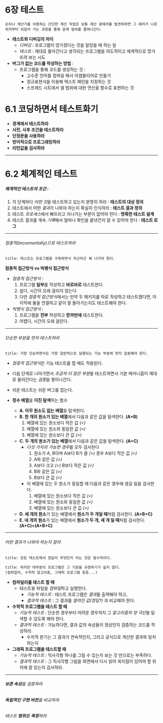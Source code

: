 
# 6장 테스트


``` ad-quote
손이나 계산기를 이용하는 간단한 계산 작업은 보통 계산 괒에러를 발견하하면 그 에러가 나온 위치부터 되짚어 가는 과정을 통해 문제 범위를 좁혀나간다.
```

- **테스트와 디버깅의 차이**
	- *디버깅* : 프로그램이 망가졌다는 것을 알았을 때 하는 일
	- *테스트* : 제대로 돌아간다고 생각되는 프로그램을 의도적이고 체계적으로 망가뜨려 보는 시도
- **버그가 없는 코드를 작성하는 방법** :
	- 프로그램을 통해 코드를 생성하는 것 : 
		- 고수준 언어를 컴파일 해서 어셈블리어로 만들기
		- 정규표현식을 이용해 텍스트 패턴을 지정하는 것
		- 스프레드 시트에서 셀 범위에 대한 연산을 함수로 표현하는 것

# 6.1 코딩하면서 테스트화기

- **경계에서 테스트하라**
- **사전, 사후 조건을 테스트하라**
- **단정문을 사용하라**
- **방어적으로 프로그래밍하라**
- **리턴값을 검사하라**
---

# 6.2 체계적인 테스트


##### 체계적인 테스트의 **조건** :
1. 각 단계마다 *어떤 것*을 테스트하고 있는지 분명히 하라 : **테스트의 대상 정의**
2. 테스트에서 어떤 *결과*가 나와야 하는지 확실히 인식하라 : **테스트 결과 정의**
3. 테스트 *프로세스*에서 빠뜨리고 지나가는 부분이 없어야 한다 : **명확한 테스트 설계**
4. 테스트 결과를 계속 *기록*해서 얼마나 확인을 끝낸건지 알 수 있어야 한다 : **테스트 로그**


---


###### 점층적(Incrementally)으로 테스트하라

``` ad-info
title: 테스트는 프로그램을 구축하면서 차근차근 해 나가야 한다.
```

**점층적 접근방식 vs 빅뱅식 접근방식**

- *점층적 접근방식* : 
	1. 프로그램 **일부**를 작성하고 **바로바로** 테스트한다.
	2. 쉽다, 시간이 오래 걸리지 않는다.
	3. 다만 *점층적 접근방식*에서는 만약 두 패키지를 따로 작성하고 테스트했다면, 마지막에 둘을 연결하고 같이 잘 돌아가는지도 테스트해야 한다. 
- *빅뱅식 접근방식* : 
	1. 프로그램을 **전부** 작성하고 **한꺼번에** 테스트한다.
	2. 어렵다, 시간이 오래 걸린다.

---


###### 단순한 부분을 먼저 테스트하라

``` ad-info
title: 가장 단순하면서도 가장 일반적으로 실행되는 기능 부분에 먼저 집중해야 한다.
```

- *점층적 접근방식*은 기능 테스트를 할 때도 적용된다.
- 다음 단계로 나아가면서 *조금씩 더 많은 부분*을 테스트하면서 기본 메커니즘이 제대로 돌아간다는 *검증*을 쌓아나간다.
- 쉬운 테스트는 쉬운 버그를 잡는다. 

- **정수 배열**을 **이진 탐색**하는 함수
	- **A. 아무 원소도 없는 배열**을 탐색한다. 
	- **B. 한 개의 원소가 있는 배열**에서 다음과 같은 값을 탐색한다. **(A+B)**
		1. 배열에 있는 원소보다 작은 값 *(<)*
		2. 배열에 있는 원소와 동일한 값 *(=)*
		3. 배열에 있는 원소보다 큰 값 *(>)*
	- **C. 두 개의 원소가 있는 배열**에서 다음과 같은 값을 탐색한다. **(A+C)**
		- *다섯 가지의 가능한 경우*를 모두 검사한다
			1. 원소가 A, B이며 A보다 B가 클 *(>)* 경우 A보다 작은 값 *(<)*
			2. A와 같은 값  *(=)*
			3. A보다 크고 *(>)* B보다 작은 값 *(<)*
			4. B와 같은 값 *(=)*
			5. B보다 큰 값 *(>)* 
		- 이 배열에 있는 두 원소가 동일할 때 다음과 같은 경우에 생길 일을 검사한다. 
			1. 배열에 있는 원소보다 작은 값 *(<)*
			2. 배열에 있는 원소와 동일한 값 *(=)*
			3. 배열에 있는 원소보다 큰 값 *(>)*
	- **D. 세 개의 원소**가 있는 배열에서 **원소가 두 개일 때**처럼 검사한다. **(A+B+C)**
	- **E. 네 개의 원소**가 있는 배열에서 **원소가 두 개, 세 개 일 때**처럼 검사한다. **(A+C)+(A+B+C)**

---

###### 어떤 결과가 나와야 하는지 알라

``` ad-info
title: 모든 테스트에서 정답이 무엇인지 아는 것은 필수적이다. 
```

``` ad-tip
title: 하지만 대부분의 프로그램은 그 기준을 규정하기가 쉽지 않다.
(컴파일러, 수학적 알고리즘, 그래픽 프로그램 등등...)
```

- **컴파일러를 테스트 할 때**
	- 테스트용 파일을 *컴파일*하고 실행한다.
		- *기능적 테스트* : 테스트 프로그램은 *결과*를 출력해야 하고,
		- *결과적 테스트* : 그 결과를 *알려진 값(정답?)* 과 비교해야 한다.
- **수학적 프로그램을 테스트 할 때**
	- *기능적 테스트* : 단순한 경우부터 어려운 경우까지 그 *알고리즘의 양 극단*을 탐색할 수 있도록 해야 한다.
	- *결과적 테스트* : 가능하다면, 결과 값의 속성들이 정상인지 검증하는 코드를 작성하라.
		- 수치적 분기는 그 결과가 연속적인지, 그리고 공식으로 계산한 결과와 일치하는지
- **그래픽 프로그램을 테스트할 때**
	- *기능적 테스트* : 직사각형 하나를 그릴 수 있는지 보는 것 만으로는 부족하다.
	- *결과적 테스트* : 그 직사각형 그림을 화면에서 다시 읽어 꼭지점이 있어야 할 위치에 잘 있는지 검사하라.


---

###### **보존 속성**을 검증하라
###### **독립적인 구현 버전**을 비교하라
###### 테스트 **범위**를 **측정**하라